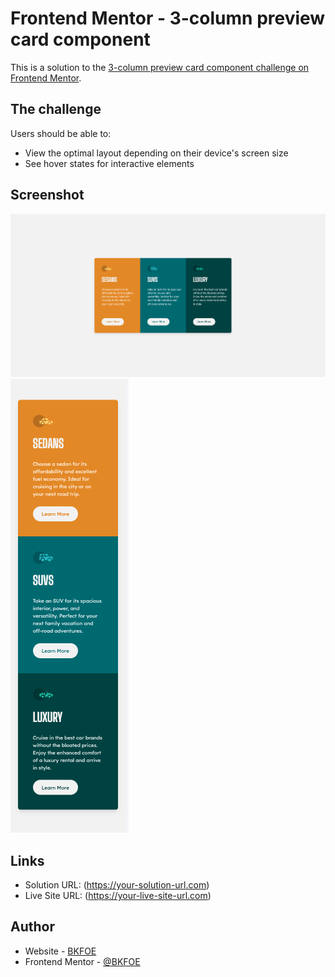# Frontend Mentor - 3-column preview card component

This is a solution to the [3-column preview card component challenge on Frontend Mentor](https://www.frontendmentor.io/challenges/3column-preview-card-component-pH92eAR2-). 

## The challenge
Users should be able to: 

- View the optimal layout depending on their device's screen size
- See hover states for interactive elements

## Screenshot
![Desktop](./design/Desktop-screenshot.png)
![Mobile](./design/Mobile-screenshot.png)

## Links
- Solution URL: (https://your-solution-url.com)
- Live Site URL: (https://your-live-site-url.com)

## Author 
- Website - [BKFOE]()
- Frontend Mentor - [@BKFOE]()